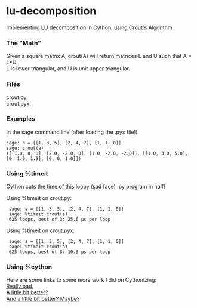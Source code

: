 lu-decomposition
================
Implementing LU decomposition in Cython, using Crout's Algorithm.

### The "Math"

Given a square matrix A, crout(A) will return matrices L and U such that A = L*U.  
L is lower triangular, and U is unit upper triangular.

### Files
crout.py  
crout.pyx

### Examples

In the sage command line (after loading the .pyx file!):

    sage: a = [[1, 3, 5], [2, 4, 7], [1, 1, 0]]
    sage: crout(a)
    ([[1.0, 0, 0], [2.0, -2.0, 0], [1.0, -2.0, -2.0]], [[1.0, 3.0, 5.0], [0, 1.0, 1.5], [0, 0, 1.0]])

### Using %timeit
 
Cython cuts the time of this loopy (sad face) .py program in half!
 
Using %timeit on crout.py:
 
     sage: a = [[1, 3, 5], [2, 4, 7], [1, 1, 0]]
     sage: %timeit crout(a)
     625 loops, best of 3: 25.6 µs per loop

Using %timeit on crout.pyx:

     sage: a = [[1, 3, 5], [2, 4, 7], [1, 1, 0]]
     sage: %timeit crout(a)
     625 loops, best of 3: 10.3 µs per loop

### Using %cython

Here are some links to some more work I did on Cythonizing:  
[Really bad.](http://480.sagenb.org/home/Shannon_Zylstra/5/cells/2/__sagenb_servers_sage_notebook_480_sagenb_home_Shannon_Zylstra_5_code_sage12_spyx.html)  
[A little bit better?](http://480.sagenb.org/home/Shannon_Zylstra/5/cells/1/__sagenb_servers_sage_notebook_480_sagenb_home_Shannon_Zylstra_5_code_sage8_spyx.html)  
[And a little bit better? Maybe?](http://480.sagenb.org/home/Shannon_Zylstra/3/cells/8/__sagenb_servers_sage_notebook_480_sagenb_home_Shannon_Zylstra_3_code_sage2_spyx.html)  
